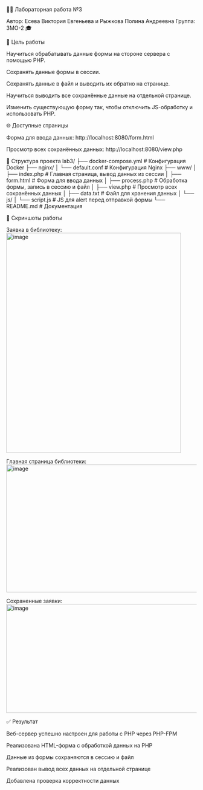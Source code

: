 🧑‍💻 Лабораторная работа №3

Автор: Есева Виктория Евгеньева и Рыжкова Полина Андреевна
Группа: 3МО-2 🎓

🎯 Цель работы

Научиться обрабатывать данные формы на стороне сервера с помощью PHP.

Сохранять данные формы в сессии.

Сохранять данные в файл и выводить их обратно на странице.

Научиться выводить все сохранённые данные на отдельной странице.

Изменить существующую форму так, чтобы отключить JS-обработку и использовать PHP.

🌐 Доступные страницы

Форма для ввода данных: http://localhost:8080/form.html

Просмотр всех сохранённых данных: http://localhost:8080/view.php

📁 Структура проекта
lab3/
├── docker-compose.yml        # Конфигурация Docker
├── nginx/
│   └── default.conf          # Конфигурация Nginx
├── www/
│   ├── index.php             # Главная страница, вывод данных из сессии
│   ├── form.html             # Форма для ввода данных
│   ├── process.php           # Обработка формы, запись в сессию и файл
│   ├── view.php              # Просмотр всех сохранённых данных
│   ├── data.txt              # Файл для хранения данных
│   └── js/
│       └── script.js         # JS для alert перед отправкой формы
└── README.md                 # Документация

📸 Скриншоты работы

Заявка в библиотеку:
<img width="462" height="580" alt="image" src="https://github.com/user-attachments/assets/aa9c9779-f082-488a-b680-86ea3fc59931" />

Главная страница библиотеки:
<img width="672" height="337" alt="image" src="https://github.com/user-attachments/assets/0e538ab6-3e1f-4609-8d72-f6a29af6bef9" />

Сохраненные заявки:
<img width="772" height="287" alt="image" src="https://github.com/user-attachments/assets/280bd441-ef1f-4439-8797-b93d0cc995f8" />


✅ Результат

Веб-сервер успешно настроен для работы с PHP через PHP-FPM

Реализована HTML-форма с обработкой данных на PHP

Данные из формы сохраняются в сессию и файл

Реализован вывод всех данных на отдельной странице

Добавлена проверка корректности данных
